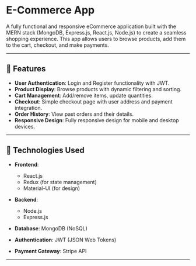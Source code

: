 # E-Commerce App

A fully functional and responsive eCommerce application built with the MERN stack (MongoDB, Express.js, React.js, Node.js) to create a seamless shopping experience. This app allows users to browse products, add them to the cart, checkout, and make payments. 

---

## 🚀 Features

- **User Authentication**: Login and Register functionality with JWT.
- **Product Display**: Browse products with dynamic filtering and sorting.
- **Cart Management**: Add/remove items, update quantities.
- **Checkout**: Simple checkout page with user address and payment integration.
- **Order History**: View past orders and their details.
- **Responsive Design**: Fully responsive design for mobile and desktop devices.
  
---


## 🔧 Technologies Used

- **Frontend**: 
  - React.js
  - Redux (for state management)
  - Material-UI (for design)
  
- **Backend**:
  - Node.js
  - Express.js
  
- **Database**: MongoDB (NoSQL)

- **Authentication**: JWT (JSON Web Tokens)
  
- **Payment Gateway**: Stripe API
  
---

